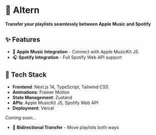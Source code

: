 # 🎵 Altern

**Transfer your playlists seamlessly between Apple Music and Spotify**

## ✨ Features

- 🍎 **Apple Music Integration** - Connect with Apple MusicKit JS
- 🎧 **Spotify Integration** - Full Spotify Web API support

## 🚀 Tech Stack

- **Frontend**: Next.js 14, TypeScript, Tailwind CSS
- **Animations**: Framer Motion
- **State Management**: Zustand
- **APIs**: Apple MusicKit JS, Spotify Web API
- **Deployment**: Vercel

_Coming soon..._

- 🔄 **Bidirectional Transfer** - Move playlists both ways
